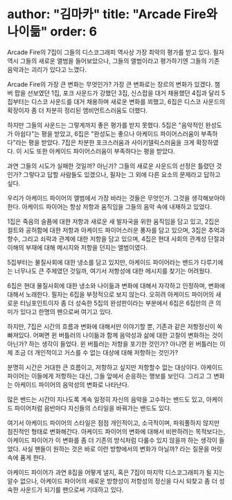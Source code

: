 author: "김마카"
title: "Arcade Fire와 나이듦"
order: 6
==========
Arcade Fire의 7집이 그들의 디스코그래피 역사상 가장 최악의 평가를 받고 있다.
필자 역시 그들의 새로운 앨범을 들어보았으나, 그들의 앨범이라고 평가하기엔 그들의 기존 음악과는 괴리가 있다고 느꼈다.

Arcade Fire의 가장 큰 변화는 무엇인가?
가장 큰 변화로는 장르의 변화가 있겠다. 챔버 팝을 선보였던 1집, 포크 사운드가 강했던 3집, 신스팝을 대거 채용했던 4집과 달리
5집부터는 디스코 사운드를 대거 채용하며 새로운 변화를 꾀했고, 6집은 디스코 사운드의 확장이자 좀 더 차분히 정리된 앰비언트스러움도 더했다.

하지만 그들의 사운드는 그렇게까지 좋은 평가를 받지 못했다.
5집은 "음악적인 완성도가 아쉽다"는 평을 받았고, 6집은 "완성도는 좋으나 아케이드 파이어스러움이 부족하다"라는 평을 받았다.
7집은 차분한 포크스러움과 사이키델릭스러움을 크게 확장하였다. 이 시도 또한 아케이드 파이어스러움이 부족하다는 평을 받았다.

과연 그들의 시도가 실패한 것일까? 아닌가? 그들의 새로운 사운드의 선정은 틀렸던 것인가?
그렇다고 답할 사람들도 있겠으나, 필자는 그 외에 다른 요소의 문제라고 답하고 싶다.

우리가 아케이드 파이어의 앨범에서 가장 바라는 것들은 무엇인가. 그것을 생각해보아야 한다.
아케이드 파이어는 항상 저항과 움직임을 그들의 음악 속에 내재하고 있었다.

1집은 죽음의 슬픔에 대한 저항과 새로운 새 발자국을 위한 움직임을 담고 있고,
2집은 컬트와 공허함에 대한 저항과 아케이드 파이어스러운 풍자를 담고 있으며,
3집은 추억과 향수, 그리고 쇠락과 관계에 대한 저항을 담고 있으며,
4집은 현대 사회의 관계성 단절과 이해의 부재에 대해 메시지와 저항을 던지는 앨범이였다.

5집부터는 물질사회에 대한 냉소를 담고 있지만, 아케이드 파이어라는 밴드가 다루기에는 너무나도 큰 주제였던 것일까,
여기서 저항성에 대한 메시지를 찾기는 어려웠다.

6집은 현대 물질사회에 대한 냉소와 나이듦과 변화에 대해서 자각하고 인정하며, 변화에 대해서 노래한다.
필자는 6집을 부정적으로 보지 않는다. 오히려 아케이드 파이어의 새로운 터닝포인트이자 좀 더 성숙한 5집의 완성판이라는 부분에서
6집은 6집만의 큰 의미가 있다고 한명의 팬으로써 여기고 있다.

하지만, 7집은 시간의 흐름과 변화에 대해서만 이야기할 뿐, 기존과 같은 저항정신이 쏙 빠져있다.
어쩌면 윈 버틀러의 나이듦과 함께 음악성과 삶에 대한 고찰이 변화하는 것이 아닌가? 하는 생각이 들었다.
윈 버틀러는 저항을 포기한 것인가? 아니면 윈 버틀러는 이제 조금 더 개인적이고 거스를 수 없는 대상에 대해 저항하는 것인가?

분명히 시간은 거대한 큰 흐름이고, 저항하고 싶지만 저항할수 없는 대상이다.
아케이드 파이어는 이들에게 저항하는 대신, 그들 앞에서 순응하는 행보를 보인다.
그리고 그 변화는 아케이드 파이어의 음악성의 변화로 나타난다.

많은 밴드는 시간이 지나도록 계속 일정히 자신의 음악을 고수하는 밴드도 있고,
아케이드 파이어처럼 음반마다 자신들의 스타일을 바꿔가는 밴드도 있다.

여기서 아케이드 파이어의 스타일은 점점 개인적이고, 소극적이며, 파워풀하지 않지만 점진적인 형태로 변화해간다.
아케이드 파이어의 변화에 대해서 비판하려는 목적보다는, 아케이드 파이어가 이 변화를 좀 더 기존의 방식처럼 다룰수 있지 않을까 하는 생각이 들었다.
사실 팬들이 원하는 것은 바로 이런 방향에서의 변화가 아닐까? 라는 질문을 머릿속에 품게 한다.

아케이드 파이어가 과연 8집을 어떻게 낼지, 혹은 7집이 마지막 디스코그래피가 될 지는 알수 없으나,
아케이드 파이어의 새로운 방향성이 저항성의 정신을 다시 되찾고 좀 더 성숙한 사운드가 되기를 팬으로써 기대하고 있다.